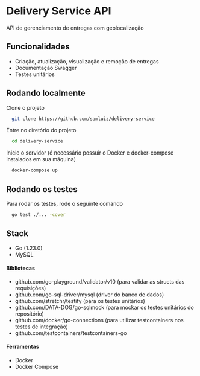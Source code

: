 # Delivery Service API

API de gerenciamento de entregas com geolocalização


## Funcionalidades

- Criação, atualização, visualização e remoção de entregas
- Documentação Swagger
- Testes unitários


## Rodando localmente

Clone o projeto

```bash
  git clone https://github.com/samluiz/delivery-service
```

Entre no diretório do projeto

```bash
  cd delivery-service
```

Inicie o servidor (é necessário possuir o Docker e docker-compose instalados em sua máquina)

```bash
  docker-compose up
```


## Rodando os testes

Para rodar os testes, rode o seguinte comando

```bash
  go test ./... -cover
```


## Stack

- Go (1.23.0)
- MySQL

#### Bibliotecas
- github.com/go-playground/validator/v10 (para validar as structs das requisições)
- github.com/go-sql-driver/mysql (driver do banco de dados)
- github.com/stretchr/testify (para os testes unitários)
- github.com/DATA-DOG/go-sqlmock (para mockar os testes unitários do repositório)
- github.com/docker/go-connections (para utilizar testcontainers nos testes de integração)
- github.com/testcontainers/testcontainers-go

#### Ferramentas
- Docker
- Docker Compose